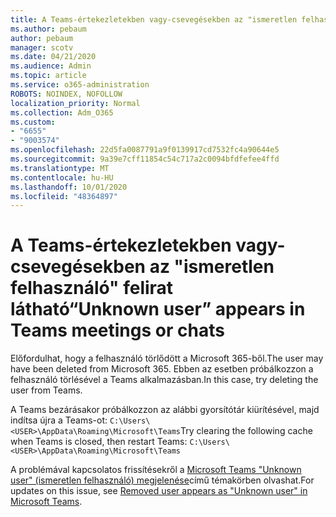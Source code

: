 ```yaml
---
title: A Teams-értekezletekben vagy-csevegésekben az "ismeretlen felhasználó" felirat látható
ms.author: pebaum
author: pebaum
manager: scotv
ms.date: 04/21/2020
ms.audience: Admin
ms.topic: article
ms.service: o365-administration
ROBOTS: NOINDEX, NOFOLLOW
localization_priority: Normal
ms.collection: Adm_O365
ms.custom:
- "6655"
- "9003574"
ms.openlocfilehash: 22d5fa0087791a9f0139917cd7532fc4a90644e5
ms.sourcegitcommit: 9a39e7cff11854c54c717a2c0094bfdfefee4ffd
ms.translationtype: MT
ms.contentlocale: hu-HU
ms.lasthandoff: 10/01/2020
ms.locfileid: "48364897"
---
```

# <a name="unknown-user-appears-in-teams-meetings-or-chats"></a><span data-ttu-id="13fec-102">A Teams-értekezletekben vagy-csevegésekben az "ismeretlen felhasználó" felirat látható</span><span class="sxs-lookup"><span data-stu-id="13fec-102">“Unknown user” appears in Teams meetings or chats</span></span>

<span data-ttu-id="13fec-103">Előfordulhat, hogy a felhasználó törlődött a Microsoft 365-ből.</span><span class="sxs-lookup"><span data-stu-id="13fec-103">The user may have been deleted from Microsoft 365.</span></span> <span data-ttu-id="13fec-104">Ebben az esetben próbálkozzon a felhasználó törlésével a Teams alkalmazásban.</span><span class="sxs-lookup"><span data-stu-id="13fec-104">In this case, try deleting the user from Teams.</span></span>  

<span data-ttu-id="13fec-105">A Teams bezárásakor próbálkozzon az alábbi gyorsítótár kiürítésével, majd indítsa újra a Teams-ot: `C:\Users\<USER>\AppData\Roaming\Microsoft\Teams`</span><span class="sxs-lookup"><span data-stu-id="13fec-105">Try clearing the following cache when Teams is closed, then restart Teams: `C:\Users\<USER>\AppData\Roaming\Microsoft\Teams`</span></span>

<span data-ttu-id="13fec-106">A problémával kapcsolatos frissítésekről a  [Microsoft Teams "Unknown user" (ismeretlen felhasználó) megjelenése](https://docs.microsoft.com/MicrosoftTeams/troubleshoot/known-issues/removed-user-appears-as-unknown)című témakörben olvashat.</span><span class="sxs-lookup"><span data-stu-id="13fec-106">For updates on this issue, see  [Removed user appears as "Unknown user" in Microsoft Teams](https://docs.microsoft.com/MicrosoftTeams/troubleshoot/known-issues/removed-user-appears-as-unknown).</span></span>
